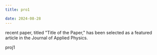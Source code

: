 ```yaml
---
title: pro1

date: 2024-08-28
---
```


recent paper, titled "Title of the Paper," has been selected as a featured article in the Journal of Applied Physics.


<!--more-->

proj1
